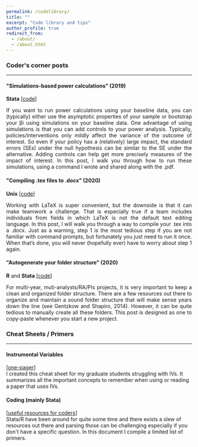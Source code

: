 ```yaml
---
permalink: /codelibrary/
title: ""
excerpt: "Code library and tips"
author_profile: true
redirect_from: 
  - /about/
  - /about.html
---
```



### Coder's corner posts  
 --- 
#### "Simulations-based power calculations" (2019)
**Stata** [[code](https://csae.web.ox.ac.uk/files/coderscornerttweek5fmpdf)]    
<p style='text-align: justify;'> 
If you want to run power calculations using your baseline data, you can (typically) either use the asymptotic properties of your sample or bootstrap your βi using simulations on your baseline data. One advantage of using simulations is that you can add controls to your power analysis. Typically, policies/interventions only mildly affect the variance of the outcome of interest. So even if your policy has a (relatively) large impact, the standard errors (SEs) under the null hypothesis can be similar to the SE under the alternative. Adding controls can help get more precisely measures of the impact of interest. In this post, I walk you through how to run these simulations, using a command I wrote and shared along with the .pdf.  
 </p>
 
#### "Compiling .tex files to .docx" (2020)  
**Unix** [[code](https://csae.web.ox.ac.uk/files/coderscornermt19week4fm1pdf)]  
<p style='text-align: justify;'> 
Working with LaTeX is super convenient, but the downside is that it can make teamwork a challenge. That is especially true if a team includes individuals from fields in which LaTeX is not the default text editing language. In this post, I will walk you through a way to compile your .tex into a .docx. Just as a warning, step 1 is the most tedious step if you are not familiar with command prompts, but fortunately you just need to run it once. When that’s done, you will never (hopefully ever) have to worry about step 1 again.
 </p>
 
#### "Autogenerate your folder structure" (2020)  
**R** and **Stata** [[code](https://csae.web.ox.ac.uk/sites/default/files/csae/documents/media/coderscorner_mt20week3_sp_v2.pdf)]  
<p style='text-align: justify;'> 
For multi-year, muti-analysts/RA/PIs projects, it is very important to keep a clean and organized folder structure. There are a few resources out there to organize and maintain a sound folder structure that will make sense years down the line (see Gentzkow and Shapiro, 2014). However, it can be quite tedious to manually create all these folders. This post is designed as one to copy-paste whenever you start a new project.   
 </p>
 
### Cheat Sheets / Primers
---
#### Instrumental Variables
[[one-pager](http://bzdiop.github.io/files/Misc/CheatSheetIV_BZD.pdf)]  
I created this cheat sheet for my graduate students struggling with IVs. It summarizes all the important concepts to remember when using or reading a paper that uses IVs.   
#### Coding (mainly Stata) 
[[useful resources for coders](http://bzdiop.github.io/files/Misc/stataResources_MSc_201201.pdf)]  
Stata/R have been around for quite some time and there exists a slew of resources out there and parsing those can be challenging especially if you don't have a specific question. In this document I compile a limited list of primers.  

